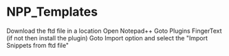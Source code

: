 # NPP_Templates
Download the ftd file in a location
Open Notepad++
Goto Plugins FingerText (if not then install the plugin)
Goto Import option and select the "Import Snippets from ftd file"
